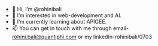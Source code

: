 - 👋 Hi, I’m @rohinibali
- 👀 I’m interested in web-development and AI.
- 🌱 I’m currently learning about APIGEE.
- 📫 You can get in touch with me through email- rohini.bali@quantiphi.com or my linkedIn-rohinibali/0703

<!---
rohinibali/rohinibali is a ✨ special ✨ repository because its `README.md` (this file) appears on your GitHub profile.
You can click the Preview link to take a look at your changes.
--->
